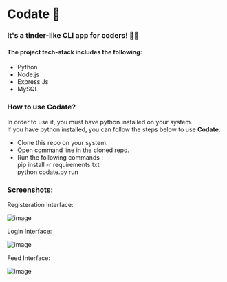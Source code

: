 # Codate 💑
### It's a tinder-like CLI app for coders! 👨‍💻

#### The project tech-stack includes the following:
<ul>
   <li>Python</li>
   <li>Node.js</li>
   <li>Express Js</li>
   <li>MySQL</li>
</ul>

### How to use Codate?
In order to use it, you must have python installed on your system. <br/>
If you have python installed, you can follow the steps below to use <b>Codate</b>.
<ul>
   <li>Clone this repo on your system.</li>
   <li>Open command line in the cloned repo.</li>
   <li>Run the following commands :</li>
pip install -r requirements.txt <br/>
  python codate.py run
</ul>

### Screenshots:

Registeration Interface:

![image](https://user-images.githubusercontent.com/73229823/124368455-d3a92600-dc7e-11eb-9cba-af6ab26a906b.png)

Login Interface:

![image](https://user-images.githubusercontent.com/73229823/124368502-40bcbb80-dc7f-11eb-9021-f5c84452c15b.png)

Feed Interface:

![image](https://user-images.githubusercontent.com/73229823/124368566-f0922900-dc7f-11eb-8371-cc5e70de2db7.png)


